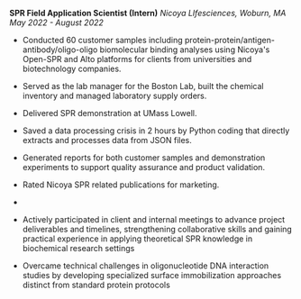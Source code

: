 **SPR Field Application Scientist (Intern)**
*Nicoya LIfesciences, Woburn, MA*
*May 2022 - August 2022*

- Conducted 60 customer samples including protein-protein/antigen-antibody/oligo-oligo biomolecular binding analyses using Nicoya's Open-SPR and Alto platforms for clients from universities and biotechnology companies.
- Served as the lab manager for the Boston Lab, built the chemical inventory and managed laboratory supply orders.
- Delivered SPR demonstration at UMass Lowell.
- Saved a data processing crisis in 2 hours by Python coding that directly extracts and processes data from JSON files.
- Generated reports for both customer samples and demonstration experiments to support quality assurance and product validation.
- Rated Nicoya SPR related publications for marketing. 

- 
- Actively participated in client and internal meetings to advance project deliverables and timelines, strengthening collaborative skills and gaining practical experience in applying theoretical SPR knowledge in biochemical research settings

- Overcame technical challenges in oligonucleotide DNA interaction studies by developing specialized surface immobilization approaches distinct from standard protein protocols
